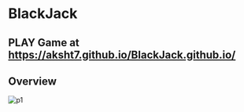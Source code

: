 # BlackJack
## PLAY Game at https://aksht7.github.io/BlackJack.github.io/
## Overview
![p1](https://user-images.githubusercontent.com/37541022/90237414-de2db780-de41-11ea-80f4-f48f2e43db95.png)

